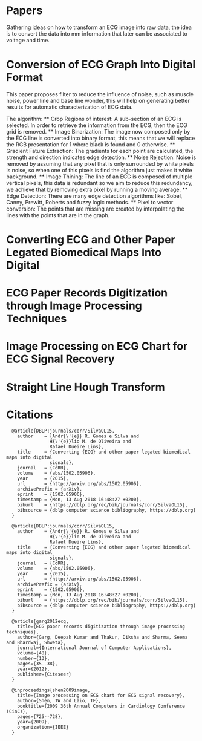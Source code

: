 # Papers

Gathering ideas on how to transform an ECG image into raw data, the idea is to convert the data into mm information that later can be associated to voltage and time.

Conversion of ECG Graph Into Digital Format
======

This paper proposes filter to reduce the influence of noise, such as muscle noise, power line and base line wonder, this will help on generating better results for automatic characterization of ECG data.

The algorithm:
  ** Crop Regions of interest: A sub-section of an ECG is selected. In order to retrieve the information from the ECG, then the ECG grid is removed.
  ** Image Binarization: The image now composed only by the ECG line is converted into binary format, this means that we will replace the RGB presentation for 1 where black is found and 0 otherwise.
  ** Gradient Fature Extraction: The gradients for each point are calculated, the strength and direction indicates edge detection.
  ** Noise Rejection: Noise is removed by assuming that any pixel that is only surrounded by white pixels is noise, so when one of this pixels is find the algorithm just makes it white background.
  ** Image Thining: The line of an ECG is composed of multiple vertical pixels, this data is redundant so we aim to reduce this redundancy, we achieve that by removing extra pixel by running a moving average.
  ** Edge Detection: There are many edge detection algorithms like: Sobel, Canny, Prewitt, Roberts and fuzzy logic methods.
  ** Pixel to vector conversion: The points that are missing are created by interpolating the lines with the points that are in the graph.  

Converting ECG and Other Paper Legated Biomedical Maps Into Digital
======

ECG Paper Records Digitization through Image Processing Techniques
======

Image Processing on ECG Chart for ECG Signal Recovery
======

Straight Line Hough Transform
======


Citations
======

```
  @article{DBLP:journals/corr/SilvaOL15,
    author    = {Andr{\'{e}} R. Gomes e Silva and
                H{\'{e}}lio M. de Oliveira and
                Rafael Dueire Lins},
    title     = {Converting {ECG} and other paper legated biomedical maps into digital
                signals},
    journal   = {CoRR},
    volume    = {abs/1502.05906},
    year      = {2015},
    url       = {http://arxiv.org/abs/1502.05906},
    archivePrefix = {arXiv},
    eprint    = {1502.05906},
    timestamp = {Mon, 13 Aug 2018 16:48:27 +0200},
    biburl    = {https://dblp.org/rec/bib/journals/corr/SilvaOL15},
    bibsource = {dblp computer science bibliography, https://dblp.org}
  }

  @article{DBLP:journals/corr/SilvaOL15,
    author    = {Andr{\'{e}} R. Gomes e Silva and
                H{\'{e}}lio M. de Oliveira and
                Rafael Dueire Lins},
    title     = {Converting {ECG} and other paper legated biomedical maps into digital
                signals},
    journal   = {CoRR},
    volume    = {abs/1502.05906},
    year      = {2015},
    url       = {http://arxiv.org/abs/1502.05906},
    archivePrefix = {arXiv},
    eprint    = {1502.05906},
    timestamp = {Mon, 13 Aug 2018 16:48:27 +0200},
    biburl    = {https://dblp.org/rec/bib/journals/corr/SilvaOL15},
    bibsource = {dblp computer science bibliography, https://dblp.org}
  }
  
  @article{garg2012ecg,
    title={ECG paper records digitization through image processing techniques},
    author={Garg, Deepak Kumar and Thakur, Diksha and Sharma, Seema and Bhardwaj, Shweta},
    journal={International Journal of Computer Applications},
    volume={48},
    number={13},
    pages={35--38},
    year={2012},
    publisher={Citeseer}
  }
  
  @inproceedings{shen2009image,
    title={Image processing on ECG chart for ECG signal recovery},
    author={Shen, TW and Laio, TF},
    booktitle={2009 36th Annual Computers in Cardiology Conference (CinC)},
    pages={725--728},
    year={2009},
    organization={IEEE}
  }
```

